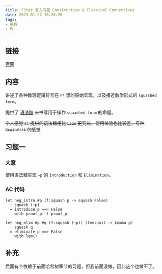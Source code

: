 ```yaml
---
title: FStar 官方习题 Constructive & Classical Connectives
date: 2023-01-22 16:20:20
tags:
- 编程
- PL
---
```


## 链接

[官网](http://fstar-lang.org/tutorial/book/part2/part2_logical_connectives.html#constructive-classical-connectives)

## 内容

讲述了各种数理逻辑符号在 `F*` 里的原始实现，以及接近数学形式的 `squashed form`。

提供了 [语法糖](https://github.com/FStarLang/FStar/blob/master/tests/micro-benchmarks/ClassicalSugar.fst) 来书写用于操作 `squashed form` 的命题。

~~个人感觉 `F*` 提供的语法糖相比 `Lean` 更冗长，使用体验也比较差，有种 `Brainf**k` 的感觉~~

## 习题一

### 大意

使用语法糖实现 `~p` 的 `Introduction` 和 `Elimination`。

### AC 代码

```
let neg_intro #p (f:squash p -> squash False)
  : squash (~p)
  = introduce p ==> False
    with proof_p. f proof_p

let neg_elim #p #q (f:squash (~p)) (lem:unit -> Lemma p)
  : squash q
  = eliminate p ==> False
    with lem()
```

## 补充

后面有个依赖于前面哈希树章节的习题，但我前面没做，因此这个也做不了。
